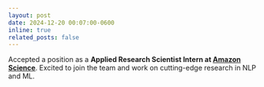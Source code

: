 ```yaml
---
layout: post
date: 2024-12-20 00:07:00-0600
inline: true
related_posts: false
---
```


Accepted a position as a **Applied Research Scientist Intern at [Amazon Science](https://www.amazon.science/)**. Excited to join the team and work on cutting-edge research in NLP and ML.